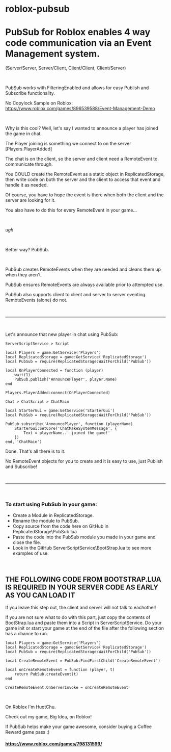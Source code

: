 # roblox-pubsub

# PubSub for Roblox enables 4 way code communication via an Event Management system.


(Server/Server, Server/Client, Client/Client, Client/Server)

&nbsp;

PubSub works with FilteringEnabled and allows for easy Publish and Subscribe functionality.


No Copylock Sample on Roblox: https://www.roblox.com/games/896539588/Event-Management-Demo

&nbsp;

Why is this cool? Well, let's say I wanted to announce a player has joined the game in chat.


The Player joining is something we connect to on the server [Players.PlayerAdded]


The chat is on the client, so the server and client need a RemoteEvent to communicate through.


You COULD create the RemoteEvent as a static object in ReplicatedStorage, then write code on
both the server and the client to access that event and handle it as needed.


Of course, you have to hope the event is there when both the client and the server are looking for it.


You also have to do this for every RemoteEvent in your game...

&nbsp;

*ugh*

&nbsp;

Better way? PubSub.

&nbsp;

PubSub creates RemoteEvents when they are needed and cleans them up when they aren't.


PubSub ensures RemoteEvents are always available prior to attempted use.


PubSub also supports client to client and server to server eventing. RemoteEvents (alone) do not.

&nbsp;

___

&nbsp;

Let's announce that new player in chat using PubSub:


`ServerScriptService > Script`

```
local Players = game:GetService('Players')
local ReplicatedStorage = game:GetService('ReplicatedStorage')
local PubSub = require(ReplicatedStorage:WaitForChild('PubSub'))

local OnPlayerConnected = function (player)
    wait(1)
    PubSub.publish('AnnouncePlayer', player.Name)
end

Players.PlayerAdded:connect(OnPlayerConnected)
```


`Chat > ChatScript > ChatMain`

```
local StarterGui = game:GetService('StarterGui')
local PubSub = require(ReplicatedStorage:WaitForChild('PubSub'))

PubSub.subscribe('AnnouncePlayer', function (playerName)
	StarterGui:SetCore('ChatMakeSystemMessage', {
		Text = playerName..' joined the game!'
	})
end, 'ChatMain')
```


Done. That's all there is to it.


No RemoteEvent objects for you to create and it is easy to use, just Publish and Subscribe!

&nbsp;

___

&nbsp;

### To start using PubSub in your game:
+ Create a Module in ReplicatedStorage.
+ Rename the module to PubSub.
+ Copy source from the code here on GitHub in ReplicatedStorage\PubSub.lua
+ Paste the code into the PubSub module you made in your game and close the file.
+ Look in the GitHub ServerScriptService\BootStrap.lua to see more examples of use.

&nbsp;

## THE FOLLOWING CODE FROM BOOTSTRAP.LUA IS REQUIRED IN YOUR SERVER CODE AS EARLY AS YOU CAN LOAD IT
If you leave this step out, the client and server will not talk to eachother!


If you are not sure what to do with this part, just copy the contents of BootStrap.lua
and paste them into a Script in ServerScriptService. Do your game init or start your game
at the end of the file after the following section has a chance to run.


```
local Players = game:GetService('Players')
local ReplicatedStorage = game:GetService('ReplicatedStorage')
local PubSub = require(ReplicatedStorage:WaitForChild('PubSub'))

local CreateRemoteEvent = PubSub:FindFirstChild('CreateRemoteEvent')

local onCreateRemoteEvent = function (player, t)
    return PubSub.createEvent(t)
end

CreateRemoteEvent.OnServerInvoke = onCreateRemoteEvent
```

&nbsp;

On Roblox I'm HuotChu.


Check out my game, Big Idea, on Roblox!


If PubSub helps make your game awesome, consider buying a Coffee Reward game pass :)
#### https://www.roblox.com/games/798131599/
